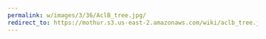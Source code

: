 ```yaml
---
permalink: w/images/3/36/AclB_tree.jpg/
redirect_to: https://mothur.s3.us-east-2.amazonaws.com/wiki/aclb_tree.jpg
---
```


